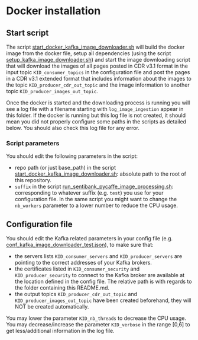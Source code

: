 # Docker installation

## Start script

The script [start_docker_kafka_image_downloader.sh](start_docker_kafka_image_downloader.sh) will build the docker 
image from the docker file, setup all dependencies (using the script 
[setup_kafka_image_downloader.sh](setup_kafka_image_downloader.sh)) and start the image downloading script 
that will download the images of all pages posted in CDR v3.1 format 
in the input topic `KID_consumer_topics` in the configuration file 
and post the pages in a CDR v3.1 extended format that includes 
information about the images to the topic `KID_producer_cdr_out_topic` 
and the image information to another topic `KID_producer_images_out_topic`.

Once the docker is started and the downloading process is running you will see a
log file with a filename starting with `log_image_ingestion` appear in this folder.
If the docker is running but this log file is not created, it should mean you 
did not properly configure some paths in the scripts as detailed below. 
You should also check this log file for any error.  

### Script parameters
You should edit the following parameters in the script:

- repo path (or just base_path) in the script [start_docker_kafka_image_downloader.sh](start_docker_kafka_image_downloader.sh): 
absolute path to the root of this repository. 
- `suffix` in the script [run_sentibank_pycaffe_image_processing.sh](run_sentibank_pycaffe_image_processing.sh): 
corresponding to whatever suffix (e.g. `test`) you use for your configuration file. 
In the same script you might want to change the `nb_workers` parameter to a lower number to reduce the CPU usage.

## Configuration file

You should edit the Kafka related parameters in your config file (e.g. [conf_kafka_image_downloader_test.json](../../conf/conf_kafka_image_downloader_test.json)), 
to make sure that:

- the servers lists `KID_consumer_servers` and 
`KID_producer_servers` are pointing to the correct addresses 
of your Kafka brokers.
- the certificates listed in 
`KID_consumer_security` and `KID_producer_security`
to connect to the Kafka broker are available at the location 
defined in the config file. 
The relative path is with regards to the folder containing this README.md.
- the output topics `KID_producer_cdr_out_topic` and 
`KID_producer_images_out_topic` have been created 
beforehand, they will NOT be created automatically.

You may lower the parameter `KID_nb_threads` to decrease the CPU usage. 
You may decrease/increase the parameter `KID_verbose` in the range [0,6] to get less/additional information in 
the log file.